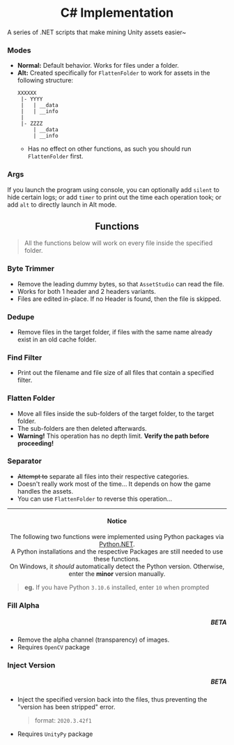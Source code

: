<h1 align="center">C# Implementation</h1>

A series of .NET scripts that make mining Unity assets easier~

### Modes
- **Normal:** Default behavior. Works for files under a folder.
- **Alt:** Created specifically for `FlattenFolder` to work for assets in the following structure:
    ```
    XXXXXX
     |- YYYY
     |   | __data
     |   | __info
     |
     |- ZZZZ
         | __data
         | __info
    ```
    - Has no effect on other functions, as such you should run `FlattenFolder` first.

### Args
If you launch the program using console, you can optionally add `silent` to hide certain logs; or add `timer` to print out the time each operation took; or add `alt` to directly launch in Alt mode.

<h2 align="center">Functions</h2>

> All the functions below will work on every file inside the specified folder.

### Byte Trimmer
- Remove the leading dummy bytes, so that `AssetStudio` can read the file.
- Works for both 1 header and 2 headers variants.
- Files are edited in-place. If no Header is found, then the file is skipped.

### Dedupe
- Remove files in the target folder, if files with the same name already exist in an old cache folder.

### Find Filter
- Print out the filename and file size of all files that contain a specified filter.

### Flatten Folder
- Move all files inside the sub-folders of the target folder, to the target folder.
- The sub-folders are then deleted afterwards.
- **Warning!** This operation has no depth limit. **Verify the path before proceeding!**

### Separator
- ~~Attempt to~~ separate all files into their respective categories.
- Doesn't really work most of the time... It depends on how the game handles the assets.
- You can use `FlattenFolder` to reverse this operation...

<hr>

<h4 align="center">Notice</h4>
<p align="center">The following two functions were implemented using Python packages via <a href="https://github.com/pythonnet/pythonnet">Python.NET</a>.<br>
A Python installations and the respective Packages are still needed to use these functions.<br>
On Windows, it <i>should</i> automatically detect the Python version. Otherwise, enter the <b>minor</b> version manually.</p>

> **eg.** If you have Python `3.10.6` installed, enter `10` when prompted

### Fill Alpha
<h5 align="right">BETA</h5>

- Remove the alpha channel (transparency) of images.
- Requires `OpenCV` package

### Inject Version
<h5 align="right">BETA</h5>

- Inject the specified version back into the files, thus preventing the "version has been stripped" error.
  > format: `2020.3.42f1`
- Requires `UnityPy` package
